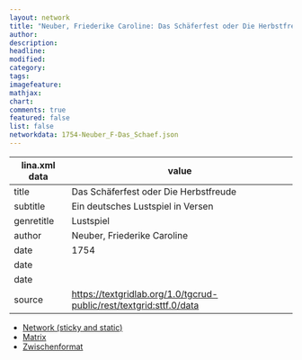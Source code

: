 ```yaml
---
layout: network
title: "Neuber, Friederike Caroline: Das Schäferfest oder Die Herbstfreude (1754)"
author:
description:
headline:
modified:
category:
tags:
imagefeature: 
mathjax: 
chart: 
comments: true
featured: false
list: false
networkdata: 1754-Neuber_F-Das_Schaef.json
---
```

lina.xml data  | value
------------- | -------------
title|Das Schäferfest oder Die Herbstfreude
subtitle|Ein deutsches Lustspiel in Versen
genretitle|Lustspiel
author|Neuber, Friederike Caroline
date|1754
date|
date|
source|https://textgridlab.org/1.0/tgcrud-public/rest/textgrid:sttf.0/data


* [Network (sticky and static)](/network122)
* [Matrix](/matrix122)
* [Zwischenformat](/lina122 )
